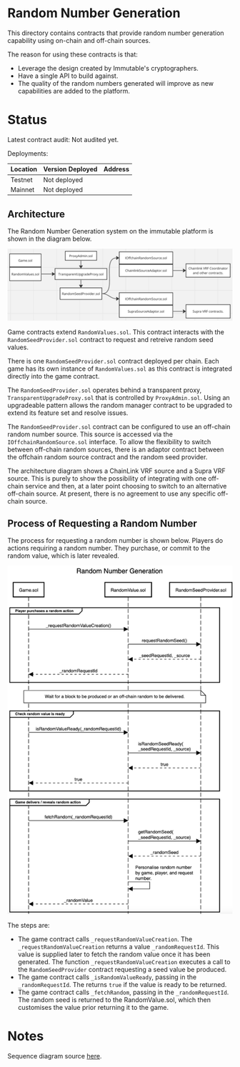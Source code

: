# Random Number Generation

This directory contains contracts that provide random number generation capability using on-chain and off-chain sources. 

The reason for using these contracts is that:

* Leverage the design created by Immutable's cryptographers.
* Have a single API to build against.
* The quality of the random numbers generated will improve as new capabilities are added to the platform.

# Status

Latest contract audit: Not audited yet.

Deployments:

| Location  | Version Deployed | Address |
|-----------|------------------|---------|
| Testnet   | Not deployed     |         |
| Mainnet   | Not deployed     |         |

## Architecture

The Random Number Generation system on the immutable platform is shown in the diagram below.

![Random number genration](./random-architecture.png)

Game contracts extend ```RandomValues.sol```. This contract interacts with the ```RandomSeedProvider.sol``` contract to request and retreive random seed values. 

There is one ```RandomSeedProvider.sol``` contract deployed per chain. Each game has its own instance of ```RandomValues.sol``` as this contract is integrated directly into the game contract. 

The ```RandomSeedProvider.sol``` operates behind a transparent proxy, ```TransparentUpgradeProxy.sol``` that is controlled by ```ProxyAdmin.sol```. Using an upgradeable pattern allows the random manager contract to be upgraded to extend its feature set and resolve issues. 

The ```RandomSeedProvider.sol``` contract can be configured to use an off-chain random number source. This source is accessed via the ```IOffchainRandomSource.sol``` interface. To allow the flexibility to switch between off-chain random sources, there is an adaptor contract between the offchain random source contract and the random seed provider.

The architecture diagram shows a ChainLink VRF source and a Supra VRF source. This is purely to show the possibility of integrating with one off-chain service and then, at a later point choosing to switch to an alternative off-chain source. At present, there is no agreement to use any specific off-chain source.



## Process of Requesting a Random Number

The process for requesting a random number is shown below. Players do actions requiring a random number. They purchase, or commit to the random value, which is later revealed. 

![Random number genration](./random-sequence.png)

The steps are:

* The game contract calls ```_requestRandomValueCreation```.
The ```_requestRandomValueCreation``` returns a value ```_randomRequestId```. This value is supplied later to fetch the random value once it has been generated. The function ```_requestRandomValueCreation``` executes a call to the ```RandomSeedProvider``` contract requesting a seed value be produced.
* The game contract calls ```_isRandomValueReady```, passing in the ```_randomRequestId```. The returns ```true``` if the value is ready to be returned.
* The game contract calls ```_fetchRandom```, passing in the ```_randomRequestId```. The random seed is returned to the RandomValue.sol, which then customises the value prior returning it to the game.


# Notes

Sequence diagram source [here](https://sequencediagram.org/index.html#initialData=title%20Random%20Number%20Generation%0A%0Aparticipant%20%22Game.sol%22%20as%20Game%0Aparticipant%20%22RandomValue.sol%22%20as%20RV%0Aparticipant%20%22RandomSeedProvider.sol%22%20as%20RM%0A%0Agroup%20Player%20purchases%20a%20random%20action%0AGame-%3ERV%3A%20_requestRandomValueCreation()%0ARV-%3ERM%3A%20requestRandomSeed()%0ARV%3C--RM%3A%20_seedRequestId%2C%20_source%0AGame%3C--RV%3A%20_randomRequestId%0Aend%0A%0Anote%20over%20Game%2CRM%3AWait%20for%20a%20block%20to%20be%20produced%20or%20an%20off-chain%20random%20to%20be%20delivered.%0A%0Agroup%20Check%20random%20value%20is%20ready%0AGame-%3ERV%3A%20isRandomValueReady(_randomRequestId)%0ARV-%3ERM%3A%20isRandomSeedReady(%5Cn_seedRequestId%2C%20_source)%0ARV%3C--RM%3A%20true%0AGame%3C--RV%3A%20true%0Aend%0A%0Agroup%20Game%20delivers%20%2F%20reveals%20random%20action%0AGame-%3ERV%3A%20fetchRandom(_randomRequestId)%0ARV-%3ERM%3A%20getRandomSeed(%5Cn_seedRequestId%2C%20_source)%0ARV%3C--RM%3A%20_randomSeed%0ARV-%3ERV%3A%20Personalise%20random%20number%20%5Cnby%20game%2C%20player%2C%20and%20request%5Cnnumber.%0AGame%3C--RV%3A%20_randomValue%0Aend%0A%0A%0A%0A%0A%0A).